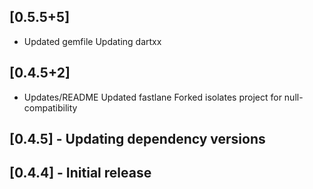 ## [0.5.5+5]
 * Updated gemfile
Updating dartxx

## [0.4.5+2]
 * Updates/README
Updated fastlane
Forked isolates project for null-compatibility

## [0.4.5] - Updating dependency versions
## [0.4.4] - Initial release
